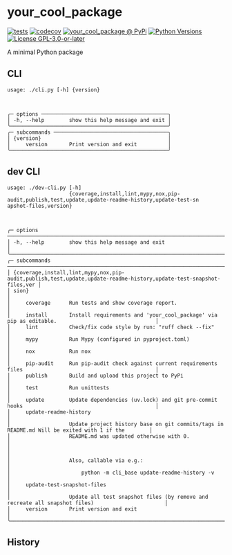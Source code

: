 # your_cool_package

[![tests](https://github.com/john-doh/your_cool_package/actions/workflows/tests.yml/badge.svg?branch=main)](https://github.com/john-doh/your_cool_package/actions/workflows/tests.yml)
[![codecov](https://codecov.io/github/john-doh/your_cool_package/branch/main/graph/badge.svg)](https://app.codecov.io/github/john-doh/your_cool_package)
[![your_cool_package @ PyPi](https://img.shields.io/pypi/v/your_cool_package?label=your_cool_package%20%40%20PyPi)](https://pypi.org/project/your_cool_package/)
[![Python Versions](https://img.shields.io/pypi/pyversions/your_cool_package)](https://github.com/john-doh/your_cool_package/blob/main/pyproject.toml)
[![License GPL-3.0-or-later](https://img.shields.io/pypi/l/your_cool_package)](https://github.com/john-doh/your_cool_package/blob/main/LICENSE)

A minimal Python package

## CLI

[comment]: <> (✂✂✂ auto generated main help start ✂✂✂)
```
usage: ./cli.py [-h] {version}



╭─ options ─────────────────────────────────────────╮
│ -h, --help        show this help message and exit │
╰───────────────────────────────────────────────────╯
╭─ subcommands ─────────────────────────────────────╮
│ {version}                                         │
│     version       Print version and exit          │
╰───────────────────────────────────────────────────╯
```
[comment]: <> (✂✂✂ auto generated main help end ✂✂✂)


## dev CLI

[comment]: <> (✂✂✂ auto generated dev help start ✂✂✂)
```
usage: ./dev-cli.py [-h]
                    {coverage,install,lint,mypy,nox,pip-audit,publish,test,update,update-readme-history,update-test-sn
apshot-files,version}



╭─ options ──────────────────────────────────────────────────────────────────────────────────────────────────────────╮
│ -h, --help        show this help message and exit                                                                  │
╰────────────────────────────────────────────────────────────────────────────────────────────────────────────────────╯
╭─ subcommands ──────────────────────────────────────────────────────────────────────────────────────────────────────╮
│ {coverage,install,lint,mypy,nox,pip-audit,publish,test,update,update-readme-history,update-test-snapshot-files,ver │
│ sion}                                                                                                              │
│     coverage      Run tests and show coverage report.                                                              │
│     install       Install requirements and 'your_cool_package' via pip as editable.                                │
│     lint          Check/fix code style by run: "ruff check --fix"                                                  │
│     mypy          Run Mypy (configured in pyproject.toml)                                                          │
│     nox           Run nox                                                                                          │
│     pip-audit     Run pip-audit check against current requirements files                                           │
│     publish       Build and upload this project to PyPi                                                            │
│     test          Run unittests                                                                                    │
│     update        Update dependencies (uv.lock) and git pre-commit hooks                                           │
│     update-readme-history                                                                                          │
│                   Update project history base on git commits/tags in README.md Will be exited with 1 if the        │
│                   README.md was updated otherwise with 0.                                                          │
│                                                                                                                    │
│                   Also, callable via e.g.:                                                                         │
│                       python -m cli_base update-readme-history -v                                                  │
│     update-test-snapshot-files                                                                                     │
│                   Update all test snapshot files (by remove and recreate all snapshot files)                       │
│     version       Print version and exit                                                                           │
╰────────────────────────────────────────────────────────────────────────────────────────────────────────────────────╯
```
[comment]: <> (✂✂✂ auto generated dev help end ✂✂✂)


## History

[comment]: <> (✂✂✂ auto generated history start ✂✂✂)



[comment]: <> (✂✂✂ auto generated history end ✂✂✂)
